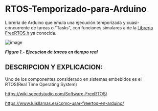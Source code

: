# RTOS-Temporizado-para-Arduino
Librería de Arduino que emula una ejecución temporizada y cuasi-concurrente de tareas o "Tasks", con funciones simulares a de la <A HREF="https://docs.arduino.cc/libraries/freertos/">Libreria FreeRTOS.h</A> ya conocida.

![image](https://github.com/SerCandio/RTC-Calendar-ds1307-and-Thermostat-DS18B20/assets/106831539/39d2f73f-b6e3-4b77-acdd-0fcc4452da11)

<I><B>Figura 1.- Ejecucion de tareas en tiempo real</B></I>

<h2 dir="auto" tabindex="-1">DESCRIPCION Y EXPLICACION:</h2>
Uno de los componentes considerado en sistemas embebidos es el RTOS(Real Time Operating System)



https://wiki.seeedstudio.com/Software-FreeRTOS/

https://www.luisllamas.es/como-usar-freertos-en-arduino/

